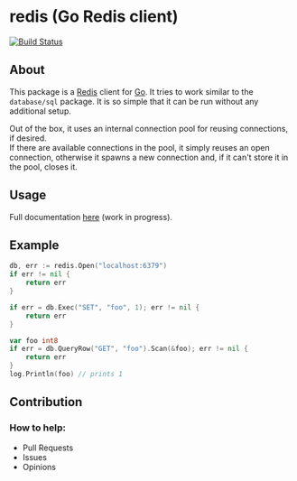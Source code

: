 # redis (Go Redis client)
[![Build Status](https://travis-ci.org/gbrlsnchs/redis.svg?branch=master)](https://travis-ci.org/gbrlsnchs/redis)

## About
This package is a [Redis] client for [Go]. It tries to work similar to the `database/sql` package.
It is so simple that it can be run without any additional setup.

Out of the box, it uses an internal connection pool for reusing connections, if desired.  
If there are available connections in the pool, it simply reuses an open connection,
otherwise it spawns a new connection and, if it can't store it in the pool, closes it.

## Usage
Full documentation [here] (work in progress).

## Example
```go
db, err := redis.Open("localhost:6379")
if err != nil {
	return err
}

if err = db.Exec("SET", "foo", 1); err != nil {
	return err
}

var foo int8
if err = db.QueryRow("GET", "foo").Scan(&foo); err != nil {
	return err
}
log.Println(foo) // prints 1
```

## Contribution
### How to help:
- Pull Requests
- Issues
- Opinions

[Redis]: https://redis.io
[Go]: https://golang.org
[here]: https://godoc.org/github.com/gbrlsnchs/redis